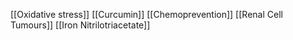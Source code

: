 [[Oxidative stress]]
[[Curcumin]]
[[Chemoprevention]]
[[Renal Cell Tumours]]
[[Iron Nitrilotriacetate]]
